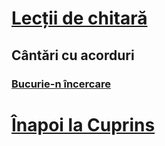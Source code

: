 # [Lecții de chitară](https://github.com/Voluntari-Noi/guitar-lessons)

## Cântări cu acorduri

### [Bucurie-n încercare](https://github.com/Voluntari-Noi/guitar-lessons/blob/master/99/bucurie_in_incercare.md)

# [Înapoi la Cuprins](https://github.com/Voluntari-Noi/guitar-lessons)
